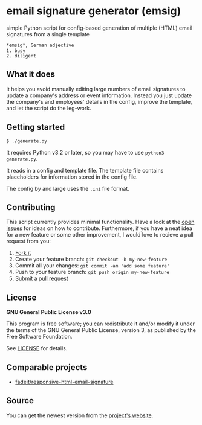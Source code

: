 # email signature generator (emsig)

simple Python script for config-based generation of multiple (HTML) email signatures from a single template

    *emsig*, German adjective
    1. busy
    2. diligent


## What it does

It helps you avoid manually editing large numbers of email signatures to update a company's address or event information. Instead you just update the company's and employees' details in the config, improve the template, and let the script do the leg-work.


## Getting started

    $ ./generate.py

It requires Python v3.2 or later, so you may have to use `python3 generate.py`.

It reads in a config and template file. The template file contains placeholders for information stored in the config file.

The config by and large uses the `.ini` file format.


## Contributing

This script currently provides minimal functionality. Have a look at the [open issues][issues] for ideas on how to contribute. Furthermore, if you have a neat idea for a new feature or some other improvement, I would love to recieve a pull request from you:

1. [Fork it][fork]
2. Create your feature branch: `git checkout -b my-new-feature`
3. Commit all your changes: `git commit -am 'add some feature'`
4. Push to your feature branch: `git push origin my-new-feature`
5. Submit a [pull request][pr]


## License

**GNU General Public License v3.0**

This program is free software; you can redistribute it and/or modify it under the terms of the GNU General Public License, version 3, as published by the Free Software Foundation.

See [LICENSE][license-file] for details.


## Comparable projects

* [fadeit/responsive-html-email-signature](https://github.com/fadeit/responsive-html-email-signature)


## Source

You can get the newest version from the [project's website][project-website].



[issues]: https://github.com/makomi/email-signature-gen/issues
[fork]: https://help.github.com/articles/fork-a-repo/
[pr]: https://help.github.com/articles/creating-a-pull-request/
[license-file]: LICENSE
[project-website]: http://github.com/makomi/email-signature-gen/
